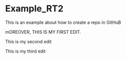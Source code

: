 # Example_RT2
This is an example about how to create a repo in GitHuB


mOREOVER, THIS IS MY FIRST EDIT.

This is my second edit

This is my third edit 
